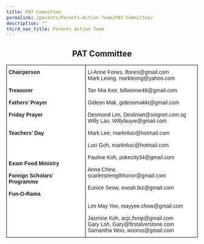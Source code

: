 ```yaml
---
title: PAT Committee
permalink: /parents/Parents-Action-Team/PAT-Committee/
description: ""
third_nav_title: Parents Action Team
---
```

## <center> PAT Committee </center>

<style type="text/css">
.tg  {border-collapse:collapse;border-spacing:0;}
.tg td{border-color:black;border-style:solid;border-width:1px;font-family:Arial, sans-serif;font-size:14px;
  overflow:hidden;padding:10px 5px;word-break:normal;}
.tg th{border-color:black;border-style:solid;border-width:1px;font-family:Arial, sans-serif;font-size:14px;
  font-weight:normal;overflow:hidden;padding:10px 5px;word-break:normal;}
.tg .tg-ktyi{background-color:#FFF;text-align:left;vertical-align:top}
</style>
<table class="tg">
<thead>
  <tr>
		<td class="tg-ktyi"><b>Chairperson</b><br><br><br><b>Treasurer</b><br><br><b>Fathers’ Prayer</b><br><br><b>Friday Prayer</b><br><br><br><b>Teachers’ Day</b><br><br><br><br><br><b>Exam Food Ministry</b><br><br><span style="background-color:initial"><b>Foreign Scholars’ Programme</b></span><br><br><b>Fun-O-Rama</b><br></td>
    <td class="tg-ktyi">Li-Anne Fones, lfones@gmail.com<br>Mark Leong, markleong@yahoo.com<br><br><span style="background-color:initial">Tan Mia Kee, billwinnie48@gmail.com</span><br><br>Gideon Mak, gideonmakkt@gmail.com<br><br>Desmond Lim, <span style="background-color:initial">Deslimwt@singnet.com.sg</span><br>Willy Lau, <span style="background-color:initial">Willylauyw@gmail.com</span><br><br>Mark Lee, marknluci@hotmail.com<br><br>Luci Goh, marknluci@hotmail.com<br><br>Pauline Koh, pokecity34@gmail.com<br><br>Anna Chew, scarletstrengthhonor@gmail.com<br><br>Eunice Seow, eseah.biz@gmail.com<br><br><br>Lim May Yee, mayyee.chow@gmail.com<br><br>Jasmine Koh, acjc.fsmp@gmail.com<br>Gary Loh, Gary@firstalverstone.com<br>Samantha Woo, woorus@gmail.com</td>
  </tr>
</thead>
</table>